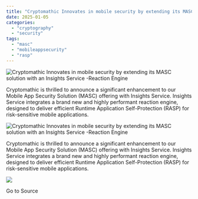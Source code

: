 ```yaml
---
title: "Cryptomathic Innovates in mobile security by extending its MASC solution with an Insights Service -Reaction Engine"
date: 2025-01-05
categories: 
  - "cryptography"
  - "security"
tags: 
  - "masc"
  - "mobileappsecurity"
  - "rasp"
---
```


![Cryptomathic Innovates in mobile security by extending its MASC solution with an Insights Service -Reaction Engine](https://www.cryptomathic.com/hubfs/MASC%20Blog%202024%20%281%29.png)

Cryptomathic is thrilled to announce a significant enhancement to our Mobile App Security Solution (MASC) offering with Insights Service. Insights Service integrates a brand new and highly performant reaction engine, designed to deliver efficient Runtime Application Self-Protection (RASP) for risk-sensitive mobile applications. 

![Cryptomathic Innovates in mobile security by extending its MASC solution with an Insights Service -Reaction Engine](https://www.cryptomathic.com/hubfs/MASC%20Blog%202024%20%281%29.png)

Cryptomathic is thrilled to announce a significant enhancement to our Mobile App Security Solution (MASC) offering with Insights Service. Insights Service integrates a brand new and highly performant reaction engine, designed to deliver efficient Runtime Application Self-Protection (RASP) for risk-sensitive mobile applications. 

![](https://track.hubspot.com/__ptq.gif?a=531679&k=14&r=https%3A%2F%2Fwww.cryptomathic.com%2Fblog%2Finnovating-masc-with-insights-service&bu=https%253A%252F%252Fwww.cryptomathic.com%252Fblog&bvt=rss)

Go to Source
